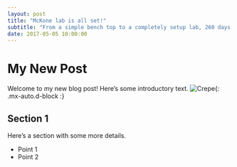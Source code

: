 ```yaml
---
layout: post
title: "McKone lab is all set!"
subtitle: "From a simple bench top to a completely setup lab, 260 days is all it takes!"
date: 2017-05-05 10:00:00
---
```

# My New Post

Welcome to my new blog post! Here’s some introductory text.
![Crepe](https://beautifuljekyll.com/assets/img/crepe.jpg){: .mx-auto.d-block :}

## Section 1

Here’s a section with some more details.

- Point 1
- Point 2

